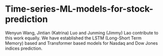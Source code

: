 # Time-series-ML-models-for-stock-prediction
Wenyun Wang, Jintian (Katrina) Luo and Junming (Jimmy) Lao contribute to this work equally.
We have established the LSTM (Long-Short Term Memory) based and Transformer based models for Nasdaq and Dow Jones indices prediction.
